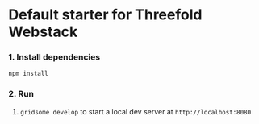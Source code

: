 # Default starter for Threefold Webstack

### 1. Install dependencies

`npm install`

### 2. Run

1. `gridsome develop` to start a local dev server at `http://localhost:8080`

